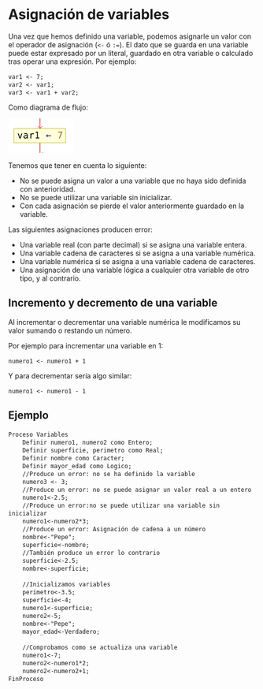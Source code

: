 # Asignación de variables

Una vez que hemos definido una variable, podemos asignarle un valor con el operador de asignación (`<-` ó `:=`). El dato que se guarda en una variable puede estar expresado por un literal, guardado en otra variable o calculado tras operar una expresión. Por ejemplo:

	var1 <- 7;
	var2 <- var1;
	var3 <- var1 + var2;

Como diagrama de flujo:

![asignacion](img/asignacion.png)

Tenemos que tener en cuenta lo siguiente:

* No se puede asigna un valor a una variable que no haya sido definida con anterioridad.
* No se puede utilizar una variable sin inicializar.
* Con cada asignación se pierde el valor anteriormente guardado en la variable.

Las siguientes asignaciones producen error:

* Una variable real (con parte decimal) si se asigna una variable entera.
* Una variable cadena de caracteres si se asigna a una variable numérica.
* Una variable numérica si se asigna a una variable cadena de caracteres.
* Una asignación de una variable lógica a cualquier otra variable de otro tipo, y al contrario.

## Incremento y decremento de una variable

Al incrementar o decrementar una variable numérica le modificamos su valor sumando o restando un número.

Por ejemplo para incrementar una variable en 1:

	numero1 <- numero1 + 1

Y para decrementar sería algo similar:

	numero1 <- numero1 - 1

## Ejemplo

	Proceso Variables
		Definir numero1, numero2 como Entero;
		Definir superficie, perimetro como Real;
		Definir nombre como Caracter;
		Definir mayor_edad como Logico;	
		//Produce un error: no se ha definido la variable
		numero3 <- 3;
		//Produce un error: no se puede asignar un valor real a un entero
		numero1<-2.5;
		//Produce un error:no se puede utilizar una variable sin inicializar
		numero1<-numero2*3;
		//Produce un error: Asignación de cadena a un número
		nombre<-"Pepe";
		superficie<-nombre;
		//También produce un error lo contrario
		superficie<-2.5;
		nombre<-superficie;
		
		//Inicializamos variables
		perimetro<-3.5;
		superficie<-4;
		numero1<-superficie;
		numero2<-5;
		nombre<-"Pepe";
		mayor_edad<-Verdadero;
		
		//Comprobamos como se actualiza una variable
		numero1<-7;
		numero2<-numero1*2;
		numero2<-numero2+1;
	FinProceso
